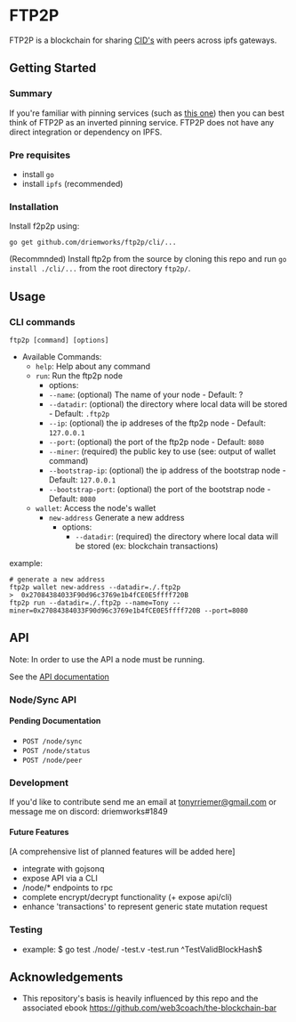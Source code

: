 # FTP2P
FTP2P is a blockchain for sharing [CID's](https://docs.ipfs.io/concepts/content-addressing/) with peers across ipfs gateways.

## Getting Started

### Summary


If you're familiar with pinning services (such as [this one](https://pinata.cloud/)) then you can best think of FTP2P as an inverted pinning service. FTP2P does not have any direct integration or dependency on IPFS.

### Pre requisites
- install `go`
- install `ipfs` (recommended)

### Installation 
Install f2p2p using:
```
go get github.com/driemworks/ftp2p/cli/...
```
(Recommnded) Install ftp2p from the source by cloning this repo and run `go install ./cli/...` from the root directory `ftp2p/`.

## Usage
### CLI commands
`ftp2p [command] [options]`
- Available Commands:
  - `help`: Help about any command
  - `run`:  Run the ftp2p node
    -  options:
      - `--name`: (optional) The name of your node - Default: ?
      - `--datadir`: (optional) the directory where local data will be stored - Default: `.ftp2p`
      - `--ip`: (optional) the ip addreses of the ftp2p node - Default: `127.0.0.1`
      - `--port`: (optional) the port of the ftp2p node - Default: `8080`
      - `--miner`: (required) the public key to use (see: output of wallet command)
      - `--bootstrap-ip`: (optional) the ip address of the bootstrap node - Default: `127.0.0.1`
      - `--bootstrap-port`: (optional) the port of the bootstrap node - Default: `8080`
  - `wallet`: Access the node's wallet
    - `new-address` Generate a new address
        -  options:
            - `--datadir`: (required) the directory where local data will be stored (ex: blockchain transactions)

 example:
  ```
  # generate a new address
  ftp2p wallet new-address --datadir=./.ftp2p
  >  0x27084384033F90d96c3769e1b4fCE0E5ffff720B
  ftp2p run --datadir=./.ftp2p --name=Tony --miner=0x27084384033F90d96c3769e1b4fCE0E5ffff720B --port=8080
  ```

## API
Note: In order to use the API a node must be running. 

See the [API documentation](https://github.com/driemworks/ftp2p/blob/master/docs/api/api.md)

### Node/Sync API
#### Pending Documentation
- `POST /node/sync`
- `POST /node/status`
- `POST /node/peer`


### Development
If you'd like to contribute send me an email at tonyrriemer@gmail.com or message me on discord: driemworks#1849

#### Future Features
[A comprehensive list of planned features will be added here]
- integrate with gojsonq
- expose API via a CLI 
- /node/* endpoints to rpc
- complete encrypt/decrypt functionality (+ expose api/cli)
- enhance 'transactions' to represent generic state mutation request

### Testing
- example: $ go test ./node/ -test.v -test.run ^TestValidBlockHash$ 

## Acknowledgements
- This repository's basis is heavily influenced by this repo and the associated ebook https://github.com/web3coach/the-blockchain-bar